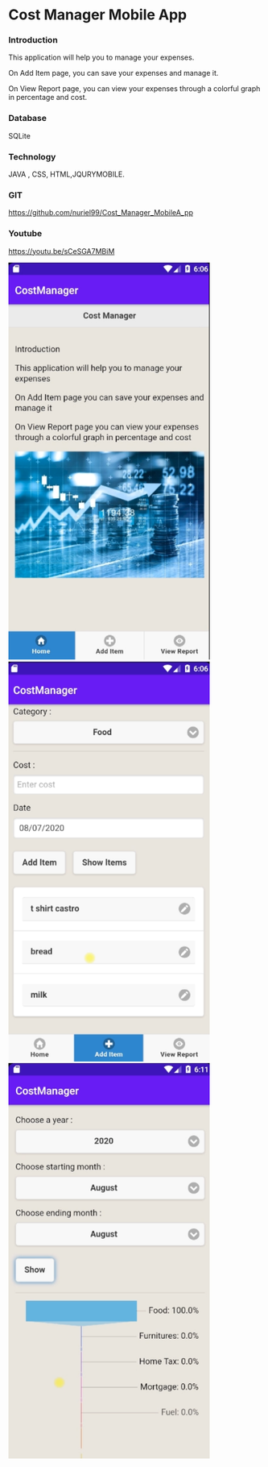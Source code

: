 # Cost Manager Mobile App

### Introduction<br>
This application will help you to manage your expenses. <br>

On Add Item page, you can save your expenses and manage it.<br>

On View Report page, you can view your expenses through a colorful graph in percentage and cost. <br>


### Database 

SQLite

### Technology 
JAVA , CSS, HTML,JQURYMOBILE.

### GIT
https://github.com/nuriel99/Cost_Manager_MobileA_pp

### Youtube
https://youtu.be/sCeSGA7MBiM


<img src="image/screen1.png"  width="400">  <br>
<img src="image/screen2.png"  width="400">  <br>
<img src="image/screen3.png"  width="400">  <br>
